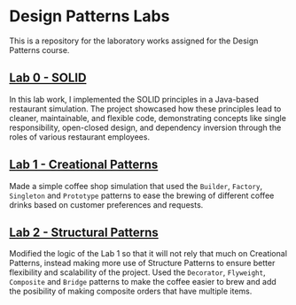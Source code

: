 # Design Patterns Labs
This is a repository for the laboratory works assigned for the Design Patterns course. 
## [Lab 0 - SOLID](https://github.com/Flexksx/Design-Patterns-Labs/tree/main/SOLID)
In this lab work, I implemented the SOLID principles in a Java-based restaurant simulation. 
The project showcased how these principles lead to cleaner, maintainable, and flexible code, demonstrating concepts like single responsibility, open-closed design, and dependency inversion through the roles of various restaurant employees.

## [Lab 1 - Creational Patterns](https://github.com/Flexksx/Design-Patterns-Labs/tree/main/CreationalPatterns)
Made a simple coffee shop simulation that used the `Builder`, `Factory`, `Singleton` and `Prototype` patterns to ease the brewing of different coffee drinks based on customer preferences and requests.

## [Lab 2 - Structural Patterns](https://github.com/Flexksx/DesignPatterns/tree/main/StructuralPatterns)
Modified the logic of the Lab 1 so that it will not rely that much on Creational Patterns, instead making more use of Structure Patterns to ensure better flexibility and scalability of the project. Used the `Decorator`, `Flyweight`, `Composite` and `Bridge` patterns to make the coffee easier to brew and add the posibility of making composite orders that have multiple items.
